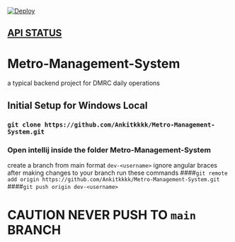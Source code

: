 [![Deploy](https://github.com/Ankitkkkk/Metro-Management-System/actions/workflows/CiCdHeroku.yaml/badge.svg)](https://github.com/Ankitkkkk/Metro-Management-System/actions/workflows/CiCdHeroku.yaml)

## [API STATUS](https://metro-management-system.herokuapp.com/api/status)
# Metro-Management-System
a typical backend project for DMRC daily operations

## Initial Setup for Windows Local
### `git clone https://github.com/Ankitkkkk/Metro-Management-System.git`
### Open intellij inside the folder Metro-Management-System
create a branch from main format `dev-<username>` ignore angular braces
after making changes to your branch
run these commands
####`git remote add origin https://github.com/Ankitkkkk/Metro-Management-System.git`
####`git push origin dev-<username>`

# CAUTION NEVER PUSH TO `main` BRANCH
